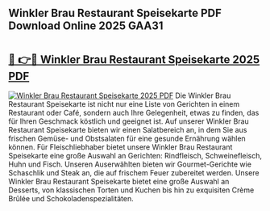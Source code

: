 ## Winkler Brau Restaurant Speisekarte PDF Download Online 2025 GAA31

# <h2><a href="http://gc7z6o.nevu.top/?p=Winkler+Brau+Restaurant+Speisekarte">🔗 👉🔴 Winkler Brau Restaurant Speisekarte 2025 PDF</a></h2>

[![Winkler Brau Restaurant Speisekarte 2025 PDF](https://i.imgur.com/dBaPXMq.png)](http://gc7z6o.nevu.top/?p=Winkler+Brau+Restaurant+Speisekarte)
Die Winkler Brau Restaurant Speisekarte ist nicht nur eine Liste von Gerichten in einem Restaurant oder Café, sondern auch Ihre Gelegenheit, etwas zu finden, das für Ihren Geschmack köstlich und geeignet ist. Auf unserer Winkler Brau Restaurant Speisekarte bieten wir einen Salatbereich an, in dem Sie aus frischen Gemüse- und Obstsalaten für eine gesunde Ernährung wählen können. Für Fleischliebhaber bietet unsere Winkler Brau Restaurant Speisekarte eine große Auswahl an Gerichten: Rindfleisch, Schweinefleisch, Huhn und Fisch. Unseren Auserwählten bieten wir Gourmet-Gerichte wie Schaschlik und Steak an, die auf frischem Feuer zubereitet werden. Unsere Winkler Brau Restaurant Speisekarte bietet eine große Auswahl an Desserts, von klassischen Torten und Kuchen bis hin zu exquisiten Crème Brûlée und Schokoladenspezialitäten.
